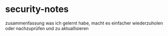 # security-notes
zusammenfassung was ich gelernt habe, macht es einfacher wiederzuholen oder nachzuprüfen und zu aktuallisieren 
